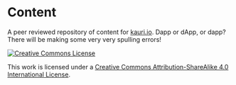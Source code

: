 # Content

A peer reviewed repository of content for [kauri.io](https://www.kauri.io). Dapp or dApp, or dapp? There will be making some very very spulling errors!

[![Creative Commons License](https://i.creativecommons.org/l/by-sa/4.0/88x31.png)](http://creativecommons.org/licenses/by-sa/4.0/)

This work is licensed under a [Creative Commons Attribution-ShareAlike 4.0 International License](http://creativecommons.org/licenses/by-sa/4.0/).
